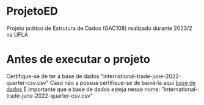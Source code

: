 # ProjetoED
Projeto prático de Estrutura de Dados (GAC108) realizado durante 2023/2 na UFLA

# Antes de executar o projeto
Certifique-se de ter a base de dados "international-trade-june-2022-quarter-csv.csv"
Caso não a possua certifique-se de baixá-la aqui [base de dados](https://drive.google.com/file/d/1ULZP7TM7MEx6kJdBLn5CUmnls9W2mmZD/view?usp=drive_link)
É importante que a base de dados esteja nesse nome: "international-trade-june-2022-quarter-csv.csv"

